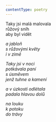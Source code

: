 ```yaml
---
contentType: poetry
---
```


<section>

Taky jsi malá malovala  
růžový sníh  
aby byl vidět

_a jabloň  
s růžovými květy  
i v zimě_

</section>

<section>

_Taky jsi v noci  
potkávala paní  
s úsměvem  
jenž tuhne a kamení_

</section>

<section>

_a v úzkosti odlétala  
padala hlavou dolů_

</section>

<section>

_na louku  
k potoku  
do trávy_

</section>
